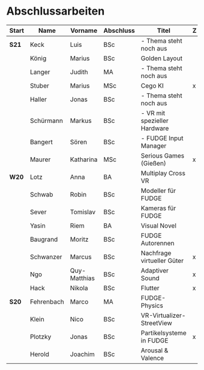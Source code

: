 # Abschlussarbeiten

| Start   | Name       | Vorname      | Abschluss | Titel                        | Z |
|---------|------------|--------------|-----------|------------------------------|---|
| **S21** | Keck       | Luis         | BSc       | - Thema steht noch aus       |   |
|         | König      | Marius       | BSc       | Golden Layout                |   |
|         | Langer     | Judith       | MA        | - Thema steht noch aus       |   |
|         | Stuber     | Marius       | MSc       | Cego KI                      | x |
|         | Haller     | Jonas        | BSc       | - Thema steht noch aus       |   |
|         | Schürmann  | Markus       | BSc       | - VR mit spezieller Hardware |   |
|         | Bangert    | Sören        | BSc       | - FUDGE Input Manager        |   |
|         | Maurer     | Katharina    | MSc       | Serious Games (Gießen)       | x |
| **W20** | Lotz       | Anna         | BA        | Multiplay Cross VR           |   |
|         | Schwab     | Robin        | BSc       | Modeller für FUDGE           |   |
|         | Sever      | Tomislav     | BSc       | Kameras für FUDGE            |   |
|         | Yasin      | Riem         | BA        | Visual Novel                 |   |
|         | Baugrand   | Moritz       | BSc       | FUDGE Autorennen             |   |
|         | Schwanzer  | Marcus       | BSc       | Nachfrage virtueller Güter   | x |
|         | Ngo        | Quy-Matthias | BSc       | Adaptiver Sound              | x |
|         | Hack       | Nikola       | BSc       | Flutter                      | x |
| **S20** | Fehrenbach | Marco        | MA        | FUDGE- Physics               |   |
|         | Klein      | Nico         | BSc       | VR-Virtualizer-StreetView    |   |
|         | Plotzky    | Jonas        | BSc       | Partikelsysteme in FUDGE     | x |
|         | Herold     | Joachim      | BSc       | Arousal & Valence            |   |
